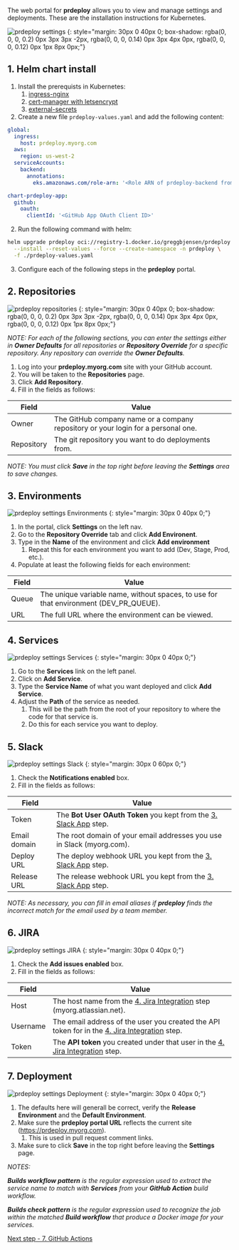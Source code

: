 The web portal for **prdeploy** allows you to view and manage settings and deployments. These are the installation instructions for Kubernetes.

![prdeploy settings](/assets/images/screenshots/prdeploy-portal-settings.png)
{: style="margin: 30px 0 40px 0; box-shadow: rgba(0, 0, 0, 0.2) 0px 3px 3px -2px, rgba(0, 0, 0, 0.14) 0px 3px 4px 0px, rgba(0, 0, 0, 0.12) 0px 1px 8px 0px;"}

## 1. Helm chart install

1. Install the prerequists in Kubernetes:
   1. [ingress-nginx](https://kubernetes.github.io/ingress-nginx/deploy/#quick-start)
   2. [cert-manager with letsencrypt](https://medium.com/@manojit123/lets-encrypt-certificate-using-cert-manager-on-kubernetes-http-challenge-687ce3718baf)
   3. [external-secrets](https://external-secrets.io/v0.4.3/guides-getting-started/)
2. Create a new file `prdeploy-values.yaml` and add the following content:

```yaml
global:
  ingress:
    host: prdeploy.myorg.com
  aws:
    region: us-west-2
  serviceAccounts:
    backend:
      annotations:
        eks.amazonaws.com/role-arn: '<Role ARN of prdeploy-backend from AWS Configuration>'

chart-prdeploy-app:
  github:
    oauth:
      clientId: '<GitHub App OAuth Client ID>'
```

2. Run the following command with helm:

```bash
helm upgrade prdeploy oci://registry-1.docker.io/greggbjensen/prdeploy \
  --install --reset-values --force --create-namespace -n prdeploy \
  -f ./prdeploy-values.yaml
```

3. Configure each of the following steps in the **prdeploy** portal.

## 2. Repositories

![prdeploy repositories](/assets/images/screenshots/prdeploy-portal-repositories.png)
{: style="margin: 30px 0 40px 0; box-shadow: rgba(0, 0, 0, 0.2) 0px 3px 3px -2px, rgba(0, 0, 0, 0.14) 0px 3px 4px 0px, rgba(0, 0, 0, 0.12) 0px 1px 8px 0px;"}

_NOTE: For each of the following sections, you can enter the settings either in **Owner Defaults** for all repositories or **Repository Override** for a specific repository.  Any repository can override the **Owner Defaults**._

1. Log into your **prdeploy.myorg.com** site with your GitHub account.
2. You will be taken to the **Repositories** page.
3. Click **Add Repository**.
4. Fill in the fields as follows:

| Field      | Value                                                                             |
| ---------- | --------------------------------------------------------------------------------- |
| Owner      | The GitHub company name or a company repository or your login for a personal one. |
| Repository | The git repository you want to do deployments from.                               |

_NOTE: You must click **Save** in the top right before leaving the **Settings** area to save changes._

## 3. Environments

![prdeploy settings Environments](/assets/images/screenshots/prdeploy-portal-settings-environments.png)
{: style="margin: 30px 0 40px 0;"}

1. In the portal, click **Settings** on the left nav.
2. Go to the **Repository Override** tab and click **Add Environent**.
3. Type in the **Name** of the environment and click **Add environment**
   1. Repeat this for each environment you want to add (Dev, Stage, Prod, etc.).
4. Populate at least the following fields for each environment:

| Field | Value                                                                                 |
| ----- | ------------------------------------------------------------------------------------- |
| Queue | The unique variable name, without spaces, to use for that environment (DEV_PR_QUEUE). |
| URL   | The full URL where the environment can be viewed.                                     |

## 4. Services

![prdeploy settings Services](/assets/images/screenshots/prdeploy-portal-settings-services.png)
{: style="margin: 30px 0 40px 0;"}

1. Go to the **Services** link on the left panel.
2. Click on **Add Service**.
3. Type the **Service Name** of what you want deployed and click **Add Service**.
4. Adjust the **Path** of the service as needed.
   1. This will be the path from the root of your repository to where the code for that service is.
   2. Do this for each service you want to deploy.

## 5. Slack

![prdeploy settings Slack](/assets/images/screenshots/prdeploy-portal-settings-slack.png)
{: style="margin: 30px 0 60px 0;"}

1. Check the **Notifications enabled** box.
2. Fill in the fields as follows:

| Field        | Value                                                                                 |
| ------------ | ------------------------------------------------------------------------------------- |
| Token        | The **Bot User OAuth Token** you kept from the [3. Slack App](./3-slack-app.md) step. |
| Email domain | The root domain of your email addresses you use in Slack (myorg.com).                 |
| Deploy URL   | The deploy webhook URL you kept from the [3. Slack App](./3-slack-app.md) step.       |
| Release URL  | The release webhook URL you kept from the [3. Slack App](./3-slack-app.md) step.      |

_NOTE: As necessary, you can fill in email aliases if **prdeploy** finds the incorrect match for the email used by a team member._

## 6. JIRA

![prdeploy settings JIRA](/assets/images/screenshots/prdeploy-portal-settings-jira.png)
{: style="margin: 30px 0 40px 0;"}

1. Check the **Add issues enabled** box.
2. Fill in the fields as follows:

| Field    | Value                                                                                                                   |
| -------- | ----------------------------------------------------------------------------------------------------------------------- |
| Host     | The host name from the [4. Jira Integration](./4-jira-integration.md) step (myorg.atlassian.net).                       |
| Username | The email address of the user you created the API token for in the [4. Jira Integration](./4-jira-integration.md) step. |
| Token    | The **API token** you created under that user in the [4. Jira Integration](./4-jira-integration.md) step.               |

## 7. Deployment

![prdeploy settings Deployment](/assets/images/screenshots/prdeploy-portal-settings-deployment.png)
{: style="margin: 30px 0 40px 0;"}

1. The defaults here will generall be correct, verify the **Release Environment** and the **Default Environment**.
2. Make sure the **prdeploy portal URL** reflects the current site (https://prdeploy.myorg.com).
    1. This is used in pull request comment links.
3. Make sure to click **Save** in the top right before leaving the **Settings** page.


_NOTES:_

_**Builds workflow pattern** is the regular expression used to extract the service name to match with **Services** from your **GitHub Action** build workflow._

_**Builds check pattern** is the regular expression used to recognize the job within the matched **Build workflow** that produce a Docker image for your services._

[Next step - 7. GitHub Actions](./7-github-actions.md)
